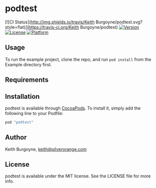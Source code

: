 # podtest

[![CI Status](http://img.shields.io/travis/Keith Burgoyne/podtest.svg?style=flat)](https://travis-ci.org/Keith Burgoyne/podtest)
[![Version](https://img.shields.io/cocoapods/v/podtest.svg?style=flat)](http://cocoapods.org/pods/podtest)
[![License](https://img.shields.io/cocoapods/l/podtest.svg?style=flat)](http://cocoapods.org/pods/podtest)
[![Platform](https://img.shields.io/cocoapods/p/podtest.svg?style=flat)](http://cocoapods.org/pods/podtest)

## Usage

To run the example project, clone the repo, and run `pod install` from the Example directory first.

## Requirements

## Installation

podtest is available through [CocoaPods](http://cocoapods.org). To install
it, simply add the following line to your Podfile:

```ruby
pod "podtest"
```

## Author

Keith Burgoyne, keith@silverorange.com

## License

podtest is available under the MIT license. See the LICENSE file for more info.
